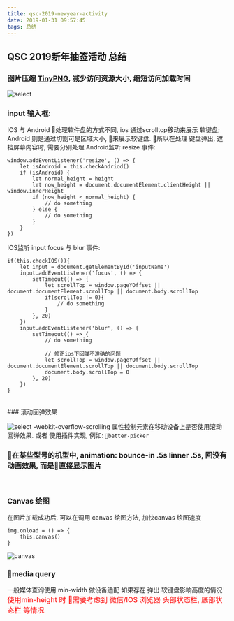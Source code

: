 ```yaml
---
title: qsc-2019-newyear-activity
date: 2019-01-31 09:57:45
tags: 总结
---
```


## QSC 2019新年抽签活动 总结

### 图片压缩 [TinyPNG](https://tinypng.com/),  减少访问资源大小, 缩短访问加载时间
![select](/images/mobile/qsc-2019-newyear-form.png)
<br>
###  input 输入框:
IOS 与 Android 处理软件盘的方式不同, ios 通过scrolltop移动来展示 软键盘; Android 则是通过切割可是区域大小, 来展示软键盘. 所以在处理 键盘弹出, 遮挡屏幕内容时, 需要分别处理
Android监听 resize 事件:
```
window.addEventListener('resize', () => {
    let isAndroid = this.checkAndriod() 
    if (isAndroid) {
        let normal_height = height
        let now_height = document.documentElement.clientHeight || window.innerHeight
        if (now_height < normal_height) {
            // do something
        } else {
            // do something
        }
    }
})
```
IOS监听 input focus 与 blur 事件:
```
if(this.checkIOS()){
    let input = document.getElementById('inputName')
    input.addEventListener('focus', () => {
        setTimeout(() => {
            let scrollTop = window.pageYOffset || document.documentElement.scrollTop || document.body.scrollTop
            if(scrollTop != 0){
                // do something
            }
        }, 20)
    })
    input.addEventListener('blur', () => {
        setTimeout(() => {
            // do something

            // 修正ios下回弹不准确的问题
            let scrollTop = window.pageYOffset || document.documentElement.scrollTop || document.body.scrollTop
            document.body.scrollTop = 0
        }, 20)
    })
}
```
<br>
### 滚动回弹效果

![select](/images/mobile/qsc-2019-newyear-select.png)
-webkit-overflow-scrolling 属性控制元素在移动设备上是否使用滚动回弹效果.
或者 使用插件实现, 例如: `better-picker`
<br>

### 在某些型号的机型中, animation: bounce-in .5s linner .5s, 回没有动画效果, 而是直接显示图片
<br>

### Canvas 绘图
 在图片加载成功后, 可以在调用 canvas 绘图方法, 加快canvas 绘图速度
```
img.onload = () => {
    this.canvas()
}
```
![canvas](/images/mobile/qsc-2019-newyear-canvas.jpeg)
<br>

### media query
一般媒体查询使用 min-width 做设备适配
如果存在 弹出 软键盘影响高度的情况
<font size=3 color=red>使用min-height 时 需要考虑到 微信/IOS 浏览器 头部状态栏, 底部状态栏 等情况</font>